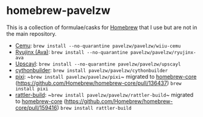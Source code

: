 # homebrew-pavelzw

This is a collection of formulae/casks for [Homebrew](https://brew.sh/) that I use but are not in the main repository.

- [Cemu](https://cemu.info): `brew install --no-quarantine pavelzw/pavelzw/wiiu-cemu`
- [Ryujinx (Ava)](https://ryujinx.org): `brew install --no-quarantine pavelzw/pavelzw/ryujinx-ava`
- [Upscayl](https://github.com/upscayl/upscayl): `brew install --no-quarantine pavelzw/pavelzw/upscayl`
- [cythonbuilder](https://github.com/mike-huls/cythonbuilder/): `brew install pavelzw/pavelzw/cythonbuilder`
- [pixi](https://github.com/prefix-dev/pixi): ~`brew install pavelzw/pavelzw/pixi`~ migrated to [homebrew-core](https://formulae.brew.sh/formula/pixi) (https://github.com/Homebrew/homebrew-core/pull/136437) `brew install pixi`
- [rattler-build](https://github.com/prefix-dev/rattler-build): ~`brew install pavelzw/pavelzw/rattler-build`~ migrated to [homebrew-core](https://formulae.brew.sh/formula/rattler-build) (https://github.com/Homebrew/homebrew-core/pull/159416) `brew install rattler-build`
